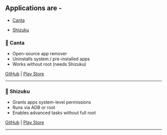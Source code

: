 ## Applications are - 

- [Canta](#-Canta)

- [Shizuku](#-shizuku)

### 🔹 Canta  
- Open-source app remover  
- Uninstalls system / pre-installed apps  
- Works without root (needs Shizuku)  

[GitHub](https://github.com/samolego/Canta) | [Play Store](https://play.google.com/store/apps/details?id=io.github.samolego.canta)  

---

### 🔹 Shizuku  
- Grants apps system-level permissions  
- Runs via ADB or root  
- Enables advanced tasks without full root  

[GitHub](https://github.com/RikkaApps/Shizuku) | [Play Store](https://play.google.com/store/apps/details?id=moe.shizuku.privileged.api)  

---

